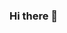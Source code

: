 ### Hi there 👋

<!--
**vindhyasadanand/vindhyasadanand** is a ✨ _special_ ✨ repository because its `README.md` (this file) appears on your GitHub profile.

Here are some ideas to get you started:

- 🔭 I’m Computer Science Enthusiast | Java Developer | FullStack Developer | JavaScript
- 🌱 I’m currently learning... SQL 
- 👯 I’m looking to collaborate on ...
- 🤔 I’m looking for help with ...New Technologies
- 💬 Ask me about ...Programming | Problem Solving | DataStructures and Algorithms
- 📫 How to reach me: ... 
- 😄 Pronouns: ...
- ⚡ Fun fact: ...
-->
